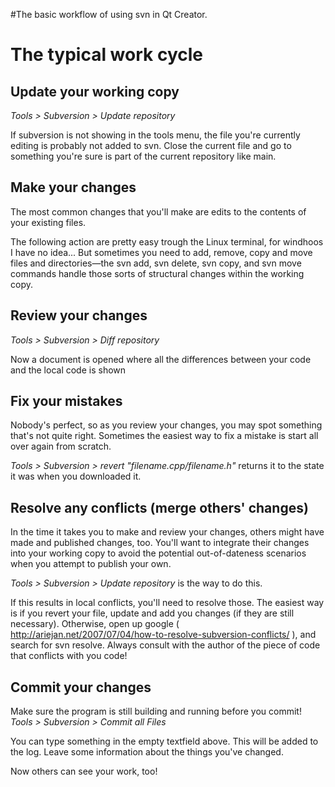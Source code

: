 #The basic workflow of using svn in Qt Creator.

# The typical work cycle #

## Update your working copy ##
_Tools > Subversion > Update repository_

If subversion is not showing in the tools menu, the file you're currently editing is probably not added to svn. Close the current file and go to something you're sure is part of the current repository like main.

## Make your changes ##
The most common changes that you'll make are edits to the contents of your existing files.

The following action are pretty easy trough the Linux terminal, for windhoos I have no idea...
But sometimes you need to add, remove, copy and move files and directories—the svn add, svn delete, svn copy, and svn move commands handle those sorts of structural changes within the working copy.

## Review your changes ##
_Tools > Subversion > Diff repository_

Now a document is opened where all the differences between your code and the local code is shown

## Fix your mistakes ##
Nobody's perfect, so as you review your changes, you may spot something that's not quite right. Sometimes the easiest way to fix a mistake is start all over again from scratch.

_Tools > Subversion > revert "filename.cpp/filename.h"_ returns it to the state it was when you downloaded it.

## Resolve any conflicts (merge others' changes) ##
In the time it takes you to make and review your changes, others might have made and published changes, too. You'll want to integrate their changes into your working copy to avoid the potential out-of-dateness scenarios when you attempt to publish your own.

_Tools > Subversion > Update repository_ is the way to do this.

If this results in local conflicts, you'll need to resolve those.
The easiest way is if you revert your file, update and add you changes (if they are still necessary).
Otherwise, open up google ( http://ariejan.net/2007/07/04/how-to-resolve-subversion-conflicts/ ), and search for svn resolve. Always consult with the author of the piece of code that conflicts with you code!

## Commit your changes ##
Make sure the program is still building and running before you commit!
_Tools > Subversion > Commit all Files_

You can type something in the empty textfield above. This will be added to the log. Leave some information about the things you've changed.

Now others can see your work, too!